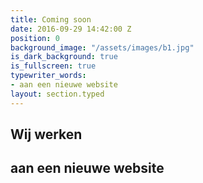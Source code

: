 ```yaml
---
title: Coming soon
date: 2016-09-29 14:42:00 Z
position: 0
background_image: "/assets/images/b1.jpg"
is_dark_background: true
is_fullscreen: true
typewriter_words:
- aan een nieuwe website
layout: section.typed
---
```


## Wij werken 

## <span id="typed">aan een nieuwe website</span>